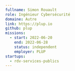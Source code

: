 ```yaml
---
fullname: Simon Rouault
role: Ingénieur Cybersécurité
domaine: Autre
link: https://plup.io
github: plup
missions:
  - start: 2022-06-20
    end: 2022-06-28
    status: independent
    employer: PLUP
startups:
  - rdv-services-publics
---
```


